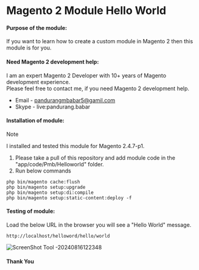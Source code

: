 # Magento 2 Module Hello World

#### Purpose of the module:
If you want to learn how to create a custom module in Magento 2 then this module is for you.

#### Need Magento 2 development help:
I am an expert Magento 2 Developer with 10+ years of Magento development experience.<br>
Please feel free to contact me, if you need Magento 2 development help.
* Email - pandurangmbabar5@gamil.com
* Skype - live:pandurang.babar
  
#### Installation of module:

> [!NOTE]
> I installed and tested this module for Magento 2.4.7-p1.

  1. Please take a pull of this repository and add module code in the "app/code/Pmb/Helloworld" folder.
  2. Run below commands <br>

```
php bin/magento cache:flush 
php bin/magento setup:upgrade 
php bin/magento setup:di:compile 
php bin/magento setup:static-content:deploy -f
```
    
#### Testing of module:
Load the below URL in the browser you will see a "Hello World" message.<br>

```
http://localhost/helloword/hello/world
```
 ![ScreenShot Tool -20240816122348](https://github.com/user-attachments/assets/0696e2da-4420-403b-ab84-4cca9f1d9565)

#### Thank You
